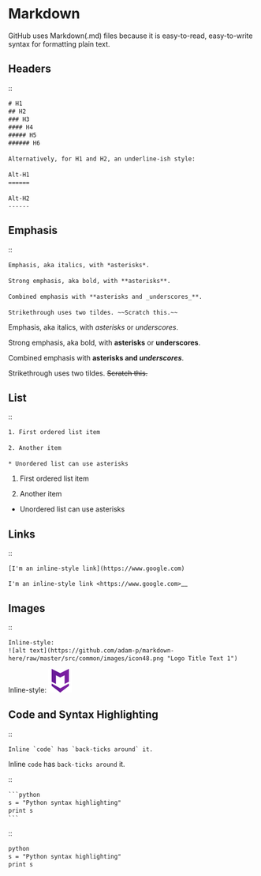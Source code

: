 Markdown
========
GitHub uses Markdown(.md) files because it is easy-to-read, easy-to-write syntax for formatting plain text.

Headers
-------

::

    # H1
    ## H2
    ### H3
    #### H4
    ##### H5
    ###### H6

    Alternatively, for H1 and H2, an underline-ish style:

    Alt-H1
    ======

    Alt-H2
    ------

Emphasis
--------

::

    Emphasis, aka italics, with *asterisks*.

    Strong emphasis, aka bold, with **asterisks**.

    Combined emphasis with **asterisks and _underscores_**.

    Strikethrough uses two tildes. ~~Scratch this.~~


Emphasis, aka italics, with *asterisks* or _underscores_.

Strong emphasis, aka bold, with **asterisks** or __underscores__.

Combined emphasis with **asterisks and _underscores_**.

Strikethrough uses two tildes. ~~Scratch this.~~

    
List
----

::

    1. First ordered list item
    
    2. Another item
    
    * Unordered list can use asterisks 

1. First ordered list item

2. Another item

* Unordered list can use asterisks

Links
-----

::

    [I'm an inline-style link](https://www.google.com)

`I'm an inline-style link <https://www.google.com>`__

Images
------

::

    Inline-style: 
    ![alt text](https://github.com/adam-p/markdown-here/raw/master/src/common/images/icon48.png "Logo Title Text 1")

Inline-style: 
![alt text](https://github.com/adam-p/markdown-here/raw/master/src/common/images/icon48.png "Logo Title Text 1")

Code and Syntax Highlighting
----------------------------

::

    Inline `code` has `back-ticks around` it.
    
Inline ``code`` has ``back-ticks around`` it.

::

    ```python
    s = "Python syntax highlighting"
    print s
    ```

::

    python
    s = "Python syntax highlighting"
    print s












